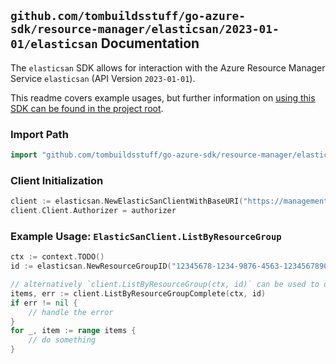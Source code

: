 
## `github.com/tombuildsstuff/go-azure-sdk/resource-manager/elasticsan/2023-01-01/elasticsan` Documentation

The `elasticsan` SDK allows for interaction with the Azure Resource Manager Service `elasticsan` (API Version `2023-01-01`).

This readme covers example usages, but further information on [using this SDK can be found in the project root](https://github.com/tombuildsstuff/go-azure-sdk/tree/main/docs).

### Import Path

```go
import "github.com/tombuildsstuff/go-azure-sdk/resource-manager/elasticsan/2023-01-01/elasticsan"
```


### Client Initialization

```go
client := elasticsan.NewElasticSanClientWithBaseURI("https://management.azure.com")
client.Client.Authorizer = authorizer
```


### Example Usage: `ElasticSanClient.ListByResourceGroup`

```go
ctx := context.TODO()
id := elasticsan.NewResourceGroupID("12345678-1234-9876-4563-123456789012", "example-resource-group")

// alternatively `client.ListByResourceGroup(ctx, id)` can be used to do batched pagination
items, err := client.ListByResourceGroupComplete(ctx, id)
if err != nil {
	// handle the error
}
for _, item := range items {
	// do something
}
```
